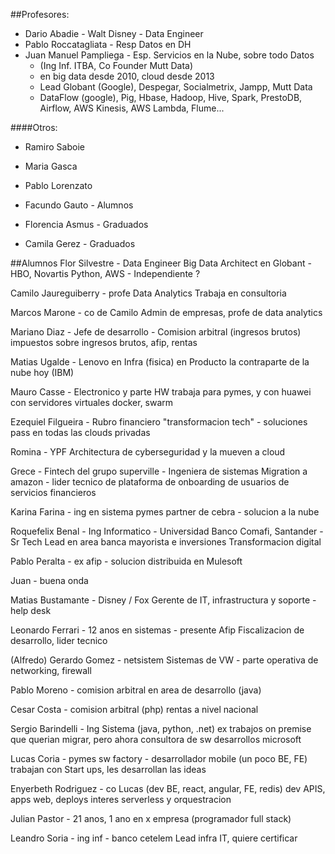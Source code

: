 ##Profesores:
- Dario Abadie - Walt Disney - Data Engineer
- Pablo Roccatagliata - Resp Datos en DH
- Juan Manuel Pampliega - Esp. Servicios en la Nube, sobre todo Datos
    - (Ing Inf. ITBA, Co Founder Mutt Data) 
    - en big data desde 2010, cloud desde 2013
    - Lead Globant (Google), Despegar, Socialmetrix, Jampp, Mutt Data
    - DataFlow (google), Pig, Hbase, Hadoop, Hive, Spark, PrestoDB, Airflow, AWS Kinesis, AWS Lambda, Flume...

####Otros:
- Ramiro Saboie
- Maria Gasca
- Pablo Lorenzato

- Facundo Gauto - Alumnos
- Florencia Asmus - Graduados
- Camila Gerez - Graduados

##Alumnos
Flor Silvestre - Data Engineer 
Big Data Architect en Globant - HBO, Novartis
Python, AWS - Independiente ?

Camilo Jaureguiberry - profe Data Analytics
Trabaja en consultoria

Marcos Marone - co de Camilo
Admin de empresas, profe de data analytics

Mariano Diaz - Jefe de desarrollo - Comision arbitral (ingresos brutos)
impuestos sobre ingresos brutos, afip, rentas

Matias Ugalde - Lenovo en Infra (fisica) en Producto
la contraparte de la nube hoy (IBM)

Mauro Casse - Electronico y parte HW
trabaja para pymes, y con huawei con servidores virtuales 
docker, swarm

Ezequiel Filgueira - Rubro financiero
"transformacion tech" - soluciones pass en todas las clouds privadas

Romina - YPF Architectura de cyberseguridad y la mueven a cloud

Grece - Fintech del grupo superville - Ingeniera de sistemas
Migration a amazon - lider tecnico de plataforma de onboarding de usuarios de servicios financieros

Karina Farina - ing en sistema
pymes partner de cebra - solucion a la nube

Roquefelix Benal - Ing Informatico - Universidad
Banco Comafi, Santander - Sr Tech Lead en area banca mayorista e inversiones
Transformacion digital

Pablo Peralta - ex afip - solucion distribuida
en Mulesoft

Juan - buena onda 

Matias Bustamante - Disney / Fox
Gerente de IT, infrastructura y soporte - help desk

Leonardo Ferrari - 12 anos en sistemas - presente Afip
Fiscalizacion de desarrollo, lider tecnico

(Alfredo) Gerardo Gomez - netsistem
Sistemas de VW - parte operativa de networking, firewall

Pablo Moreno - comision arbitral en area de desarrollo (java)

Cesar Costa - comision arbitral (php)
rentas a nivel nacional

Sergio Barindelli - Ing Sistema (java, python, .net)
ex trabajos on premise que querian migrar, pero ahora 
consultora de sw desarrollos microsoft

Lucas Coria - pymes sw factory - desarrollador mobile (un poco BE, FE)
trabajan con Start ups, les desarrollan las ideas

Enyerbeth Rodriguez - co Lucas (dev BE, react, angular, FE, redis)
dev APIS, apps web, deploys
interes serverless y orquestracion

Julian Pastor - 21 anos, 1 ano en x empresa (programador full stack)

Leandro Soria - ing inf - banco cetelem
Lead infra IT, quiere certificar

